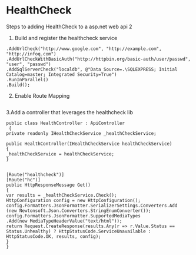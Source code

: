 # HealthCheck


Steps to adding HealthCheck to a asp.net web api 2

1. Build and register the healthcheck service

```var healthCheckService = new HealthCheckBuilder()
.AddUrlCheck("http://www.google.com", "http://example.com", "http://infoq.com")
.AddUrlCheckWithBasicAuth("http://httpbin.org/basic-auth/user/passwd", "user", "passwd")
.AddSqlServerCheck("localdb", @"Data Source=.\SQLEXPRESS; Initial Catalog=master; Integrated Security=True")
.RunInParallel()
.Build(); 
```

2. Enable Route Mapping 

```config.MapHttpAttributeRoutes(); 
```


3.Add a controller that leverages the healthcheck lib

```[RoutePrefix("")]
public class HealthController : ApiController
 {
private readonly IHealthCheckService _healthCheckService;

public HealthController(IHealthCheckService healthCheckService)
{
_healthCheckService = healthCheckService;
}


[Route("healthcheck")]
[Route("hc")]
public HttpResponseMessage Get()
{
var results = _healthCheckService.Check();
HttpConfiguration config = new HttpConfiguration();
config.Formatters.JsonFormatter.SerializerSettings.Converters.Add
(new Newtonsoft.Json.Converters.StringEnumConverter());
config.Formatters.JsonFormatter.SupportedMediaTypes
.Add(new MediaTypeHeaderValue("text/html"));
return Request.CreateResponse(results.Any(r => r.Value.Status == Status.Unhealthy) ? HttpStatusCode.ServiceUnavailable : HttpStatusCode.OK, results, config);
}
} 
 ```
